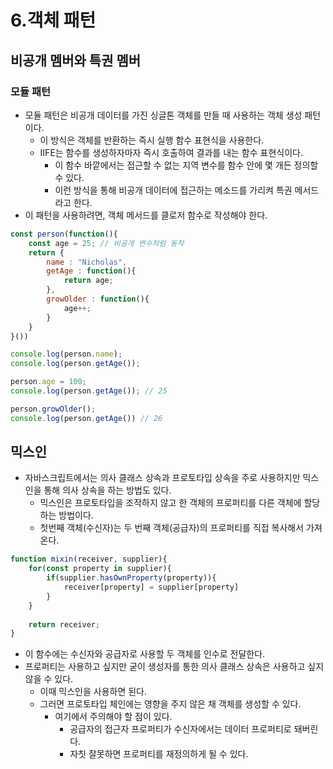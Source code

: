 # 6.객체 패턴

## 비공개 멤버와 특권 멤버 


### 모듈 패턴 

- 모듈 패턴은 비공개 데이터를 가진 싱글톤 객체를 만들 때 사용하는 객체 생성 패턴이다. 
	- 이 방식은 객체를 반환하는 즉시 실행 함수 표현식을 사용한다. 
	- IIFE는 함수를 생성하자마자 즉시 호출하여 결과를 내는 함수 표현식이다. 
		- 이 함수 바깥에서는 접근할 수 없는 지역 변수를 함수 안에 몇 개든 정의할 수 있다. 
		- 이런 방식을 통해 비공개 데이터에 접근하는 메소드를 가리켜 특권 메서드라고 한다. 
- 이 패턴을 사용하려면, 객체 메서드를 클로저 함수로 작성해야 한다. 

```javascript
const person(function(){
	const age = 25; // 비공개 변수처럼 동작  
	return {
		name : "Nicholas",
		getAge : function(){
			return age;
		},
		growOlder : function(){
			age++;
		}
	}
}())

console.log(person.name);
console.log(person.getAge());

person.age = 100;
console.log(person.getAge()); // 25

person.growOlder();
console.log(person.getAge()) // 26
```


## 믹스인 

- 자바스크립트에서는 의사 클래스 상속과 프로토타입 상속을 주로 사용하지만 믹스인을 통해 의사 상속을 하는 방법도 있다. 
	- 믹스인은 프로토타입을 조작하지 않고 한 객체의 프로퍼티를 다른 객체에 할당하는 방법이다. 
	- 첫번째 객체(수신자)는 두 번째 객체(공급자)의 프로퍼티를 직접 복사해서 가져온다. 

```javascript
function mixin(receiver, supplier){
	for(const property in supplier){
		if(supplier.hasOwnProperty(property)){
			receiver[property] = supplier[property]
		}
	}
	
	return receiver;
}
```

- 이 함수에는 수신자와 공급자로 사용할 두 객체를 인수로 전달한다. 
- 프로퍼티는 사용하고 싶지만 굳이 생성자를 통한 의사 클래스 상속은 사용하고 싶지 않을 수 있다. 
	- 이때 믹스인을 사용하면 된다. 
	- 그러면 프로토타입 체인에는 영향을 주지 않은 채 객체를 생성할 수 있다. 
		- 여기에서 주의해야 할 점이 있다. 
			- 공급자의 접근자 프로퍼티가 수신자에서는 데이터 프로퍼티로 돼버린다. 
			- 자칫 잘못하면 프로퍼티를 재정의하게 될 수 있다. 
